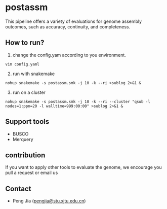 # postassm
This pipeline offers a variety of evaluations for genome assembly outcomes, such as accuracy, continuity, and completeness.

## How to run? 

1. change the config.yam according to you environment. 

``` vim config.yaml ```

2. run with snakemake    

  ``` 
  nohup snakemake -s postassm.smk -j 10 -k --ri >sublog 2>&1 &
  ```
3. run on a cluster

  ```
  nohup snakemake -s postassm.smk -j 10 -k --ri --cluster "qsub -l nodes=1:ppn=20 -l walltime=999:00:00" >sublog 2>&1 & 
  ```
 ## Support tools 
 * BUSCO 
 * Merquery
 ## contribution 
 If you want to apply other tools to evaluate the genome, we encourage you pull a request or email us 
 
 ## Contact  
 * Peng Jia (pengjia@stu.xjtu.edu.cn)

